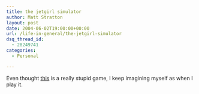 ```yaml
---
title: the jetgirl simulator
author: Matt Stratton
layout: post
date: 2004-06-02T19:00:00+00:00
url: /life-in-general/the-jetgirl-simulator
dsq_thread_id:
  - 28249741
categories:
  - Personal

---
```

Even thought <a href="https://www.loungin.net/barhopping.html" target="_blank">this</a> is a really stupid game, I keep imagining myself as when I play it.